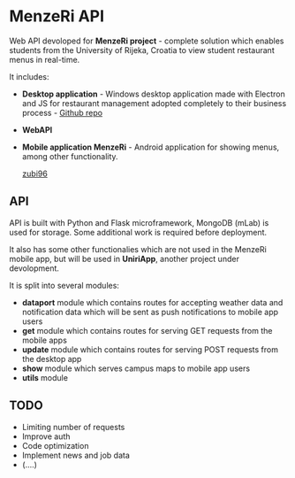 # MenzeRi API

Web API devoloped for **MenzeRi project** - complete solution which enables students from the University of Rijeka, Croatia to view student restaurant menus in real-time.

It includes:

- **Desktop application** - Windows desktop application made with Electron and JS for restaurant management adopted completely to their business process - [Github repo](https://github.com/riverDeer12/menzeRi)

- **WebAPI**

- **Mobile application MenzeRi** - Android application for showing menus, among other functionality. 

  [zubi96](https://github.com/zubi96)

## API

API is built with Python and Flask microframework, MongoDB (mLab) is used for storage. Some additional work is required before deployment.

It also has some other functionalies which are not used in the MenzeRi mobile app, but will be used in **UniriApp**, another project under devolopment.

It is split into several modules:

- **dataport** module which contains routes for accepting weather data and notification data which will be sent as push notifications to mobile app users
- **get** module which contains routes for serving GET requests from the mobile apps
- **update** module which contains routes for serving POST requests from the desktop app
- **show** module which serves campus maps to mobile app users
- **utils** module

## TODO

- Limiting number of requests
- Improve auth
- Code optimization
- Implement news and job data
- (....)

